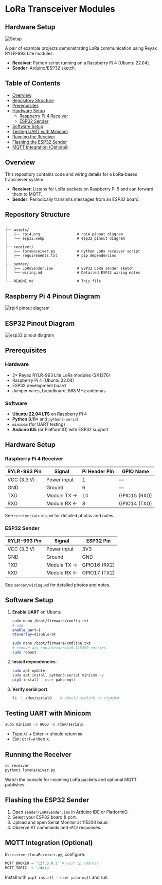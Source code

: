 # LoRa Transceiver Modules

## Hardware Setup
![Setup](assets/setup.jpeg)

A pair of example projects demonstrating LoRa communication using Reyax RYLR-993 Lite modules:

- **Receiver**: Python script running on a Raspberry Pi 4 (Ubuntu 22.04).
- **Sender**: Arduino/ESP32 sketch.

## Table of Contents

- [Overview](#overview)
- [Repository Structure](#repository-structure)
- [Prerequisites](#prerequisites)
- [Hardware Setup](#hardware-setup)
  - [Raspberry Pi 4 Receiver](#raspberry-pi-4-receiver)
  - [ESP32 Sender](#esp32-sender)
- [Software Setup](#software-setup)
- [Testing UART with Minicom](#testing-uart-with-minicom)
- [Running the Receiver](#running-the-receiver)
- [Flashing the ESP32 Sender](#flashing-the-esp32-sender)
- [MQTT Integration (Optional)](#mqtt-integration-optional)

## Overview

This repository contains code and wiring details for a LoRa-based transceiver system:

- **Receiver**: Listens for LoRa packets on Raspberry Pi 5 and can forward them to MQTT.
- **Sender**: Periodically transmits messages from an ESP32 board.

## Repository Structure

```plain
.
├── assets/
│   ├── rpi4.png                 # rpi4 pinout diagram
│   └── esp32.webp               # esp32 pinout diagram
│
├── receiver/
│   ├── loraReceiver.py          # Python LoRa receiver script
│   ├── requirements.txt         # pip dependencies
│
├── sender/
│   ├── LoRaSender.ino           # ESP32 LoRa sender sketch
│   └── wiring.md                # Detailed ESP32 wiring notes
│
└── README.md                    # This file
```

## Raspberry Pi 4 Pinout Diagram
![rpi4 pinout diagram](assets/rpi4.png)


## ESP32 Pinout Diagram
![esp32 pinout diagram](assets/esp32.webp)

## Prerequisites

### Hardware

- 2× Reyax RYLR-993 Lite LoRa modules (SX1276)
- Raspberry Pi 4 (Ubuntu 22.04)
- ESP32 development board
- Jumper wires, breadboard, 868 MHz antennas

### Software

- **Ubuntu 22.04 LTS** on Raspberry Pi 4
- **Python 3.11+** and `python3-serial`
- `minicom` (for UART testing)
- **Arduino IDE** (or PlatformIO) with ESP32 support

## Hardware Setup

### Raspberry Pi 4 Receiver



| RYLR-993 Pin | Signal      | Pi Header Pin | GPIO Name    |
| ------------ | ----------- | ------------- | ------------ |
| VCC (3.3 V)  | Power input | 1             | —            |
| GND          | Ground      | 6             | —            |
| TXD          | Module TX → | 10            | GPIO15 (RXD) |
| RXD          | Module RX ← | 8             | GPIO14 (TXD) |

See `receiver/wiring.md` for detailed photos and notes.

### ESP32 Sender



| RYLR-993 Pin | Signal      | ESP32 Pin    |
| ------------ | ----------- | ------------ |
| VCC (3.3 V)  | Power input | 3V3          |
| GND          | Ground      | GND          |
| TXD          | Module TX → | GPIO16 (RX2) |
| RXD          | Module RX ← | GPIO17 (TX2) |

See `sender/wiring.md` for detailed photos and notes.

## Software Setup

1. **Enable UART** on Ubuntu:

   ```bash
   sudo nano /boot/firmware/config.txt
   # add:
   enable_uart=1
   dtoverlay=disable-bt

   sudo nano /boot/firmware/cmdline.txt
   # remove any console=serial0,115200 entries
   sudo reboot
   ```

2. **Install dependencies**:

   ```bash
   sudo apt update
   sudo apt install python3-serial minicom -y
   pip3 install --user paho-mqtt
   ```

3. **Verify serial port**:

   ```bash
   ls -l /dev/serial0    # should symlink to ttyAMA0
   ```

## Testing UART with Minicom

```bash
sudo minicom -b 9600 -D /dev/serial0
```

- Type `AT` + Enter → should return `OK`.
- Exit: `Ctrl+A` then `X`.

## Running the Receiver

```bash
cd receiver
python3 loraReceiver.py
```

Watch the console for incoming LoRa packets and optional MQTT publishes.

## Flashing the ESP32 Sender

1. Open `sender/LoRaSender.ino` in Arduino IDE or PlatformIO.
2. Select your ESP32 board & port.
3. Upload and open Serial Monitor at 115200 baud.
4. Observe AT commands and `+RCV` responses.

## MQTT Integration (Optional)

In `receiver/loraReceiver.py`, configure:

```python
MQTT_BROKER = '127.0.0.1' # your ip address
MQTT_TOPIC  = '/data'
```

Install with `pip3 install --user paho-mqtt` and run.




